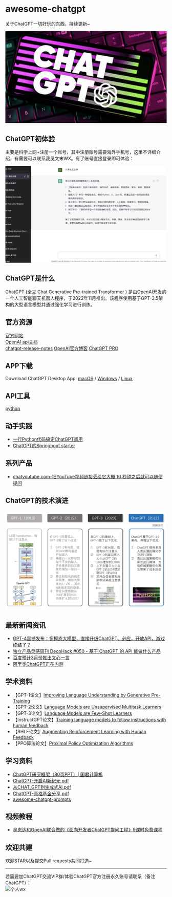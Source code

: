 # awesome-chatgpt
关于ChatGPT一切好玩的东西，持续更新~

![ChatGPT](https://github.com/summerjava/awesome-chatgpt/blob/main/chatgpt.png)

## ChatGPT初体验
主要是科学上网+注册一个账号，其中注册账号需要海外手机号，这里不详细介绍，有需要可以联系我见文末WX。有了账号直接登录即可体验：

![ChatGPT初体验](https://github.com/summerjava/awesome-chatgpt/blob/main/ChatGPT%E5%88%9D%E4%BD%93%E9%AA%8C.png)

## ChatGPT是什么  
ChatGPT (全文 Chat Generative Pre-trained Transformer ) 是由OpenAI开发的一个人工智能聊天机器人程序，于2022年11月推出。该程序使用基于GPT-3.5架构的大型语言模型并通过强化学习进行训练。

## 官方资源

[官方网站](https://chat.openai.com/chat)  
[OpenAI api文档](https://platform.openai.com/docs/introduction)  
[chatgpt-release-notes](https://help.openai.com/en/articles/6825453-chatgpt-release-notes)
[OpenAI官方博客](https://openai.com/blog/chatgpt/)
[ChatGPT PRO](https://chatgpt.pro/)


## APP下载
Download ChatGPT Desktop App: [macOS](https://github.com/lencx/ChatGPT/releases/download/v0.10.1/ChatGPT_0.10.1_x64.dmg) / [Windows](https://github.com/lencx/ChatGPT/releases/download/v0.10.1/ChatGPT_0.10.1_x64_en-US.msi) / [Linux](https://github.com/lencx/ChatGPT/releases/download/v0.10.1/chat-gpt_0.10.1_amd64.deb)

## API工具  
[python](https://github.com/acheong08/ChatGPT)  

## 动手实践
- [一行Python代码搞定ChatGPT调用](https://github.com/summerjava/awesome-chatgpt/blob/main/%E5%8A%A8%E6%89%8B%E5%AE%9E%E8%B7%B5/%E4%B8%80%E8%A1%8C%E4%BB%A3%E7%A0%81%E6%90%9E%E5%AE%9APython%E8%B0%83%E7%94%A8ChatGPT.md)
- [ChatGPT的Springboot starter](https://github.com/flashvayne/chatgpt-spring-boot-starter)

## 系列产品
- [chatyoutube.com-把YouTube视频链接丢给它大概 10 秒钟之后就可以随便提问](https://chatyoutube.com/)

## ChatGPT的技术演进
![ChatGPT的技术演进](https://github.com/summerjava/awesome-chatgpt/blob/main/GPT%E5%AE%B6%E6%97%8F%E7%9A%84%E6%BC%94%E5%8C%96.png)

## 最新新闻资讯
- [GPT-4震撼发布：多模态大模型，直接升级ChatGPT、必应，开放API，游戏终结了？](https://mp.weixin.qq.com/s/kA7FBZsT6SIvwIkRwFS-xw)
- [独立产品灵感周刊 DecoHack #050 - 基于 ChatGPT 的 API 能做什么产品](https://decohack.zhubai.love/posts/2244447748458225664)
- [百度预计3月份推出文心一言](https://www.geekpark.net/news/314648)
- [阿里类ChatGPT正在内测](https://www.zaobao.com.sg/realtime/china/story20230209-1361268)

## 学术资料
- 【GPT-1论文】[Improving Language Understanding by Generative Pre-Training](https://cdn.openai.com/research-covers/language-unsupervised/language_understanding_paper.pdf)
- 【GPT-2论文】[Language Models are Unsupervised Multitask Learners](https://cdn.openai.com/better-language-models/language_models_are_unsupervised_multitask_learners.pdf)
- 【GPT-3论文】[Language Models are Few-Shot Learners](https://arxiv.org/abs/2005.14165)
- 【InstructGPT论文】[Training language models to follow instructions with human feedback](https://arxiv.org/pdf/2203.02155.pdf)
- 【RHLF论文】[Augmenting Reinforcement Learning with Human Feedback](https://www.cs.utexas.edu/~ai-lab/pubs/ICML_IL11-knox.pdf)
- 【PPO算法论文】[Proximal Policy Optimization Algorithms](https://arxiv.org/abs/1707.06347)

## 学习资料
- [ChatGPT研究框架（80页PPT）| 国君计算机](https://mp.weixin.qq.com/s/YtJn2pfdS_on1nSATOylYw)
- [ChatGPT-开启AI新纪元.pdf](https://github.com/summerjava/awesome-chatgpt/blob/main/%E5%AD%A6%E4%B9%A0%E8%B5%84%E6%96%99/ChatGPT-%E5%BC%80%E5%90%AFAI%E6%96%B0%E7%BA%AA%E5%85%83.pdf)
- [从CHAT_GPT到生成式AI.pdf](https://github.com/summerjava/awesome-chatgpt/blob/main/%E5%AD%A6%E4%B9%A0%E8%B5%84%E6%96%99/%E4%BB%8ECHAT_GPT%E5%88%B0%E7%94%9F%E6%88%90%E5%BC%8FAI.pdf)
- [ChatGPT-真格基金分享.pdf](https://github.com/summerjava/awesome-chatgpt/blob/main/%E5%AD%A6%E4%B9%A0%E8%B5%84%E6%96%99/ChatGPT-%E7%9C%9F%E6%A0%BC%E5%9F%BA%E9%87%91%E5%88%86%E4%BA%AB.pdf)
- [awesome-chatgpt-prompts](https://github.com/f/awesome-chatgpt-prompts)

## 视频教程
- [吴恩达和OpenAI联合做的《面向开发者ChatGPT提问工程》9课时免费课程](https://learn.deeplearning.ai/chatgpt-prompt-eng/lesson/1/introduction)

## 欢迎共建
欢迎STAR以及提交Pull requests共同打造~

---

若需要加ChatGPT交流VIP群/体验ChatGPT官方注册永久账号请联系（备注ChatGPT）：  
![个人wx](https://github.com/summerjava/awosome-cs/blob/main/%E4%B8%AA%E4%BA%BA%E5%BE%AE%E4%BF%A1.jpg)
